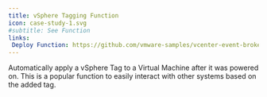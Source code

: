 ```yaml
---
title: vSphere Tagging Function
icon: case-study-1.svg
#subtitle: See Function
links:
 Deploy Function: https://github.com/vmware-samples/vcenter-event-broker-appliance/tree/master/examples/knative/powercli/kn-pcli-tag
---
```

Automatically apply a vSphere Tag to a Virtual Machine after it was powered on. This is a popular function to easily interact with other systems based on the added tag.